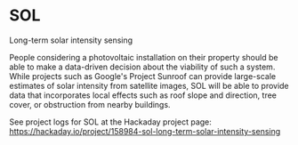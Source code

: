 # SOL
Long-term solar intensity sensing

People considering a photovoltaic installation on their property should be able to make a data-driven decision about the viability of such a system. While projects such as Google's Project Sunroof can provide large-scale estimates of solar intensity from satellite images, SOL will be able to provide data that incorporates local effects such as roof slope and direction, tree cover, or obstruction from nearby buildings.

See project logs for SOL at the Hackaday project page: https://hackaday.io/project/158984-sol-long-term-solar-intensity-sensing
